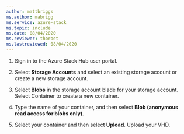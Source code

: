 ```yaml
---
author: mattbriggs
ms.author: mabrigg
ms.service: azure-stack
ms.topic: include
ms.date: 08/04/2020
ms.reviewer: thoroet
ms.lastreviewed: 08/04/2020
---
```


1. Sign in to the Azure Stack Hub user portal.

2. Select **Storage Accounts** and select an existing storage account or create a new storage account.

3. Select **Blobs** in the storage account blade for your storage account. Select Container to create a new container.

4. Type the name of your container, and then select **Blob (anonymous read access for blobs only)**.

5. Select your container and then select **Upload**. Upload your VHD.

